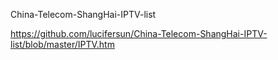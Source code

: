 China-Telecom-ShangHai-IPTV-list

https://github.com/lucifersun/China-Telecom-ShangHai-IPTV-list/blob/master/IPTV.htm
